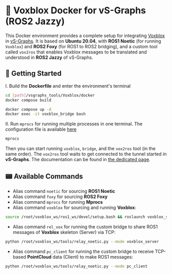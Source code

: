 # 🦊 Voxblox Docker for vS-Graphs (ROS2 Jazzy)

This Docker environment provides a complete setup for integrating [Voxblox](https://github.com/snt-arg/mav_voxblox_planning) in [vS-Graphs](https://github.com/snt-arg/visual_sgraphs). It is based on **Ubuntu 20.04**, with **ROS1 Noetic** (for running `Voxblox`) and **ROS2 Foxy** (for ROS1 to ROS2 bridging), and a custom tool called `vox2ros` that enables Voxblox messages to be translated and understood in **ROS2 Jazzy** of vS-Graphs.

## 🚀 Getting Started

I. Build the **Dockerfile** and enter the environment's terminal
```bash
cd [path]/vsgraphs_tools/Voxblox/docker
docker compose build

docker compose up -d
docker exec -it voxblox_bridge bash
```

II. Run `mprocs` for running multiple processes in one terminal. The configuration file is available [here](/Voxblox/mprocs.yml)

```bash
mprocs
```

Then you can start running `voxblox`, `bridge`, and the `vox2ros` tool (in the same order). The `vox2ros` tool waits to get connected to the tunnel started in **vS-Graphs**. The documentation can be found in [the dedicated page](https://github.com/snt-arg/visual_sgraphs/blob/master/doc/INSTALLATION.md).

## 📟 Available Commands

- Alias command `noetic` for sourcing **ROS1 Noetic**
- Alias command `foxy` for sourcing **ROS2 Foxy**
- Alias command `mprocs` for running **Mprocs**
- Alias command `voxblox` for sourcing and running **Voxblox**:
```bash
source /root/voxblox_ws/ros1_ws/devel/setup.bash && roslaunch voxblox_skeleton skeletonize_map_vsgraphs.launch
```
- Alias command `rel_vox` for running the custom bridge to share ROS1 messages of **Voxblox** skeleton (Server) via TCP:
```bash
python /root/voxblox_ws/tools/relay_noetic.py --mode voxblox_server
```
- Alias command `pc_client` for running the custom bridge to receive TCP-based **PointCloud** data (Client) to make ROS1 messages:
```bash
python /root/voxblox_ws/tools/relay_noetic.py --mode pc_client
```